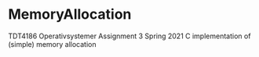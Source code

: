 # MemoryAllocation
TDT4186 Operativsystemer
Assignment 3
Spring 2021
C implementation of (simple) memory allocation
